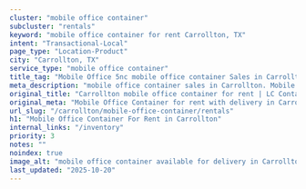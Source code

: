 ```yaml
---
cluster: "mobile office container"
subcluster: "rentals"
keyword: "mobile office container for rent Carrollton, TX"
intent: "Transactional-Local"
page_type: "Location-Product"
city: "Carrollton, TX"
service_type: "mobile office container"
title_tag: "Mobile Office 5nc mobile office container Sales in Carrollton | LC Container"
meta_description: "mobile office container sales in Carrollton. Mobile office containers for workspace solutions. Fast delivery, competitive pricing. Serving mobile office container area. Quote ID: 5AA. Call (214) 524-4168 for your free quote today."
original_title: "Carrollton mobile office container for rent | LC Container"
original_meta: "Mobile Office Container for rent with delivery in Carrollton, TX. LC Container — local Since 2003. Get pricing today."
url_slug: "/carrollton/mobile-office-container/rentals"
h1: "Mobile Office Container For Rent in Carrollton"
internal_links: "/inventory"
priority: 3
notes: ""
noindex: true
image_alt: "mobile office container available for delivery in Carrollton"
last_updated: "2025-10-20"
---
```


<!-- TODO: Add unique city/inventory copy, images, and internal links here. -->
